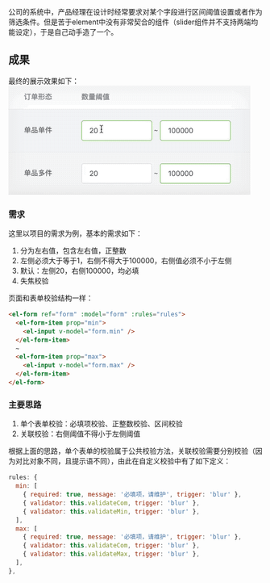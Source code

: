 公司的系统中，产品经理在设计时经常要求对某个字段进行区间阈值设置或者作为筛选条件。但是苦于element中没有非常契合的组件（slider组件并不支持两端均能设定），于是自己动手造了一个。

## 成果
最终的展示效果如下：
![](/vue/assets/threshold.gif)


### 需求
这里以项目的需求为例，基本的需求如下：
1. 分为左右值，包含左右值，正整数
2. 左侧必须大于等于1，右侧不得大于100000，右侧值必须不小于左侧
3. 默认：左侧20，右侧100000，均必填
4. 失焦校验

页面和表单校验结构一样：
```html
<el-form ref="form" :model="form" :rules="rules">
  <el-form-item prop="min">
    <el-input v-model="form.min" />
  </el-form-item>
  ~
  <el-form-item prop="max">
    <el-input v-model="form.max" />
  </el-form-item>
</el-form>
```

### 主要思路
1. 单个表单校验：必填项校验、正整数校验、区间校验
2. 关联校验：右侧阈值不得小于左侧阈值

根据上面的思路，单个表单的校验属于公共校验方法，关联校验需要分别校验（因为对比对象不同，且提示语不同），由此在自定义校验中有了如下定义：

```javascript
rules: {
  min: [
    { required: true, message: '必填项，请维护', trigger: 'blur' },
    { validator: this.validateCom, trigger: 'blur' },
    { validator: this.validateMin, trigger: 'blur' },
  ],
  max: [
    { required: true, message: '必填项，请维护', trigger: 'blur' },
    { validator: this.validateCom, trigger: 'blur' },
    { validator: this.validateMax, trigger: 'blur' },
  ],
},
```